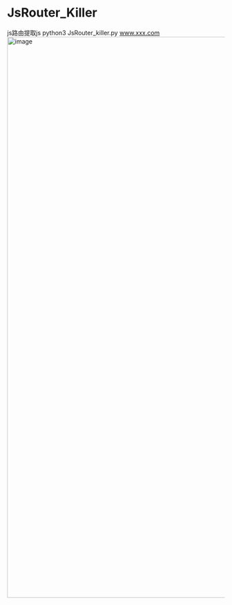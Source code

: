 # JsRouter_Killer
js路由提取js
python3 JsRouter_killer.py www.xxx.com
<img width="1298" alt="image" src="https://github.com/7uup/JsRouter_Killer/assets/59676816/ff5b656a-3e3f-4122-b619-3d8fce10894f">
